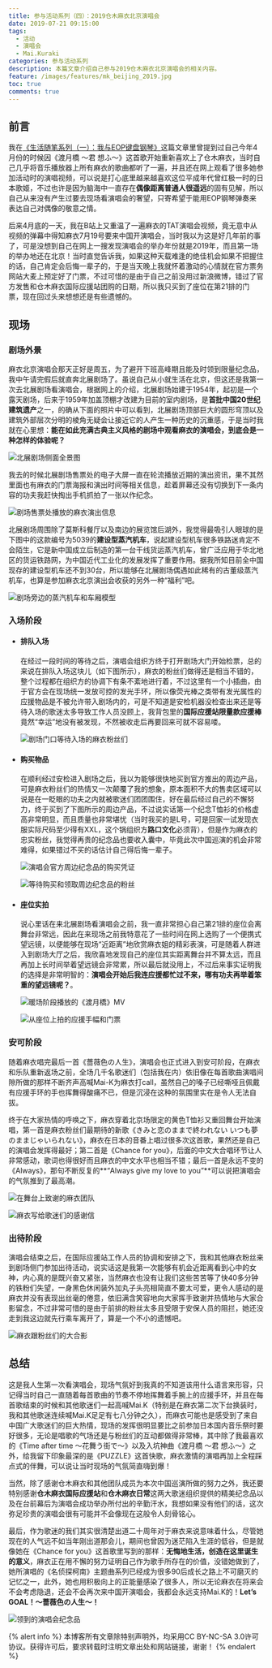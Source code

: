 ```yaml
---
title: 参与活动系列（四）：2019仓木麻衣北京演唱会
date: 2019-07-21 09:15:00
tags:
  - 活动
  - 演唱会
  - Mai.Kuraki
categories: 参与活动系列
description: 本篇文章介绍自己参与2019仓木麻衣北京演唱会的相关内容。
feature: /images/features/mk_beijing_2019.jpg
toc: true
comments: true
---
```


## 前言

我在[《生活随笔系列（一）：我与EOP键盘钢琴》](https://myyerrol.io/zh-cn/2019/12/07/life_essays_1_eop/)这篇文章里曾提到过自己今年4月份的时候因《渡月橋 ～君 想ふ～》这首歌开始重新喜欢上了仓木麻衣，当时自己几乎将音乐播放器上所有麻衣的歌曲都听了一遍，并且还在网上观看了很多她参加活动时的演唱视频，可以说是打心底里越来越喜欢这位平成年代曾红极一时的日本歌姬，不过也许是因为脑海中一直存在**偶像距离普通人很遥远**的固有见解，所以自己从来没有产生过要去现场看演唱会的奢望，只寄希望于能用EOP钢琴弹奏来表达自己对偶像的敬意之情。

后来4月底的一天，我在B站上又重温了一遍麻衣的TAT演唱会视频，竟无意中从视频的弹幕中得知麻衣7月19号要来中国开演唱会，当时我以为这是好几年前的事了，可是没想到自己在网上一搜发现演唱会的举办年份就是2019年，而且第一场的举办地还在北京！<!--more-->当时直觉告诉我，如果这种天载难逢的绝佳机会如果不把握住的话，自己肯定会后悔一辈子的，于是当天晚上我就怀着激动的心情就在官方票务网站大麦上预定好了门票，不过可惜的是由于自己之前没用过新浪微博，错过了官方发售和仓木麻衣国际应援站团购的日期，所以我只买到了座位在第21排的门票，现在回过头来想想还是有些遗憾的。

## 现场

### 剧场外景

麻衣北京演唱会那天正好是周五，为了避开下班高峰期且能及时领到限量纪念品，我中午请完假后就直奔北展剧场了。虽说自己从小就生活在北京，但这还是我第一次去北展剧场看演唱会，根据网上的介绍，北展剧场始建于1954年，起初是一个露天剧场，后来于1959年加盖顶棚才改建为目前的室内剧场，是**首批中国20世纪建筑遗产**之一，的确从下面的照片中可以看到，北展剧场顶部巨大的圆形穹顶以及建筑外部层次分明的棱角无疑会让接近它的人产生一种历史的沉重感，于是当时我就在心里想：**能在如此充满古典主义风格的剧场中观看麻衣的演唱会，到底会是一种怎样的体验呢？**

![北展剧场侧面全景图](http://media.myyerrol.io/images/activities/mk_beijing_2019/exterior/exterior_1.jpg)

我去的时候北展剧场售票处的电子大屏一直在轮流播放近期的演出资讯，果不其然里面也有麻衣的门票海报和演出时间等相关信息，趁着屏幕还没有切换到下一条内容的功夫我赶快掏出手机抓拍了一张以作纪念。

![剧场售票处播放的麻衣演出信息](http://media.myyerrol.io/images/activities/mk_beijing_2019/exterior/exterior_2.jpg)

北展剧场周围除了莫斯科餐厅以及南边的展览馆后湖外，我觉得最吸引人眼球的是下图中的这款编号为5039的**建设型蒸汽机车**，说起建设型机车很多铁路迷肯定不会陌生，它是新中国成立后制造的第一台干线货运蒸汽机车，曾广泛应用于华北地区的货运铁路网，为中国近代工业化的发展发挥了重要作用。据我所知目前全中国现存的建设型机车还不到30台，所以能够在北展剧场偶遇如此稀有的古董级蒸汽机车，也算是参加麻衣北京演出会收获的另外一种“福利”吧。

![剧场旁边的蒸汽机车和车厢模型](http://media.myyerrol.io/images/activities/mk_beijing_2019/exterior/exterior_3.jpg)

### 入场阶段

- #### 排队入场

  在经过一段时间的等待之后，演唱会组织方终于打开剧场大门开始检票，总的来说在排队入场这块儿（如下图所示），麻衣的粉丝们做得还是相当不错的，整个过程都在组织方的协调下有条不紊地进行着，不过这里有一个小插曲，由于官方会在现场统一发放可控的发光手环，所以像荧光棒之类带有发光属性的应援物品是不被允许带入剧场内的，可是不知道是安检机器没检查出来还是等待入场的歌迷太多导致工作人员没顾上，我背包里的**国际应援站限量款应援棒**竟然“幸运”地没有被发现，不然被收走后再要回来可就不容易喽。

  ![剧场门口等待入场的麻衣粉丝们](http://media.myyerrol.io/images/activities/mk_beijing_2019/entrance/entrance_1.jpg)

- #### 购买物品

  在顺利经过安检进入剧场之后，我以为能够很快地买到官方推出的周边产品，可是麻衣粉丝们的热情又一次颠覆了我的想象，原本面积不大的售卖区域可以说是在一眨眼的功夫之内就被歌迷们团团围住，好在最后经过自己的不懈努力，终于买到了下图所示的周边产品，不过说实话第一个纪念T恤衫的价格虚高非常明显，而且质量也非常堪忧（当时我买的是L号，可是回家一试发现衣服实际尺码至少得有XXL，这个锅组织方**路口文化**必须背），但是作为麻衣的忠实粉丝，我觉得再贵的纪念品也要收入囊中，毕竟此次中国巡演的机会非常难得，如果错过不买的话估计自己得后悔一辈子。

  ![演唱会官方周边纪念品的购买凭证](http://media.myyerrol.io/images/activities/mk_beijing_2019/entrance/entrance_2.jpg)

  ![等待购买和领取周边纪念品的粉丝](http://media.myyerrol.io/images/activities/mk_beijing_2019/entrance/entrance_3.jpg)

- #### 座位实拍

  说心里话在来北展剧场看演唱会之前，我一直非常担心自己第21排的座位会离舞台非常远，因此在来现场之前我特意花了一些时间在网上选购了一个便携式望远镜，以便能够在现场“近距离”地欣赏麻衣姐的精彩表演，可是随着人群进入到剧场大厅之后，我欣喜地发现自己的座位其实距离舞台并不算太远，而且再加上长时间举着望远镜会非常累，所以最后就没用上，不过后来事实证明我的选择是非常明智的：**演唱会开始后我连应援都忙过不来，哪有功夫再举着笨重的望远镜呢？**。

  ![暖场阶段播放的《渡月橋》MV](http://media.myyerrol.io/images/activities/mk_beijing_2019/entrance/entrance_4.jpg)

  ![从座位上拍的应援手幅和门票](http://media.myyerrol.io/images/activities/mk_beijing_2019/entrance/entrance_5.jpg)

### 安可阶段

随着麻衣唱完最后一首《薔薇色の人生》，演唱会也正式进入到安可阶段，在麻衣和乐队重新返场之前，全场几千名歌迷们（包括我在内）依旧像在每首歌曲演唱间隙所做的那样不断齐声高喊Mai-K为麻衣打call，虽然自己的嗓子已经嘶哑且佩戴有应援手环的手也挥舞得酸痛不已，但是沉浸在这种的氛围里实在是令人无法自拔。

终于在大家热情的呼唤之下，麻衣穿着北京场限定的黄色T恤衫又重回舞台开始演唱，第一首是麻衣粉丝们最期待的新歌《きみと恋のままで終われない いつも夢のままじゃいられない》，麻衣在日本的音番上唱过很多次这首歌，果然还是自己的演唱会发挥得最好；第二首是《Chance for you》，后面的中文大合唱环节让人非常感动，歌词也得很好而且麻衣的中文水平也相当不错；最后一首是永远不变的《Always》，那句不断反复的**“Always give my love to you”**可以说把演唱会的气氛推到了最高潮。

![在舞台上致谢的麻衣团队](http://media.myyerrol.io/images/activities/mk_beijing_2019/encore/encore_1.jpg)

![麻衣写给歌迷们的感谢信](http://media.myyerrol.io/images/activities/mk_beijing_2019/encore/encore_2.jpg)

### 出待阶段

演唱会结束之后，在国际应援站工作人员的协调和安排之下，我和其他麻衣粉丝来到剧场侧门参加出待活动，说实话这是我第一次能够有机会近距离看到心中的女神，内心真的是既兴奋又紧张，当然麻衣也没有让我们这些苦苦等了快40多分钟的铁粉们失望，一身黑色休闲装外加丸子头亮相简直不要太可爱，更令人感动的是麻衣并没有表现出丝毫的倦意，依旧满含笑容地向大家挥手致谢并热情地与大家合影留念，不过非常可惜的是由于前排的粉丝太多且受限于安保人员的阻拦，她还没走到我这边就先行乘车离开了，算是一个不小的遗憾吧。

![麻衣跟粉丝们的大合影](http://media.myyerrol.io/images/activities/mk_beijing_2019/wait/wait.jpg)

## 总结

这是我人生第一次看演唱会，现场气氛好到我真的不知道该用什么语言来形容，只记得当时自己一直随着每首歌曲的节奏不停地挥舞着手腕上的应援手环，并且在每首歌结束的时候和其他歌迷们一起高喊Mai.K（特别是在麻衣第二次下台换装时，我和其他歌迷连续喊Mai.K足足有七八分钟之久），而麻衣可能也是感受到了来自中国广大歌迷们的巨大热情，现场的发挥很明显要比之前参加日本国内音乐祭时要好很多，无论是唱歌的气场还是与粉丝们的互动都做得非常棒，其中除了我最喜欢的《Time after time ～花舞う街で～》以及入坑神曲《渡月橋 ～君 想ふ～》之外，给我留下印象最深的是《PUZZLE》这首快歌，麻衣激情的演唱再加上全程踩点式的伴舞，可以说让当时现场的气氛简直嗨到爆！

当然，除了感谢仓木麻衣和其他团队成员为本次中国巡演所做的努力之外，我还要特别感谢**仓木麻衣国际应援站**和**仓木麻衣日常**这两大歌迷组织提供的精美纪念品以及在台前幕后为演唱会成功举办所付出的辛勤汗水，我想如果没有他们的话，这次弥足珍贵的演唱会很有可能并不会像现在这般令人刻骨铭心。

最后，作为歌迷的我们其实很清楚出道二十周年对于麻衣来说意味着什么，尽管她现在的人气远不如当年刚出道那会儿，期间也曾因为迷茫陷入生涯的低谷，但是就像她在《Chance for you》这首歌里写到的那样：**无悔地生活，创造在这里诞生的意义**，麻衣正在用不懈的努力证明自己作为歌手所存在的价值，没错她做到了，她所演唱的《名侦探柯南》主题曲系列已经成为很多90后成长之路上不可磨灭的记忆之一，此外，她也用积极向上的正能量感染了很多人，所以无论麻衣在将来会不会考虑隐退，还会不会再次来中国开演唱会，我都会永远支持Mai.K的！**Let’s GOAL！～薔薇色の人生～！**

![领到的演唱会纪念品](http://media.myyerrol.io/images/activities/mk_beijing_2019/summary/summary.jpg)

{% alert info %}
本博客所有文章除特别声明外，均采用CC BY-NC-SA 3.0许可协议。获得许可后，要求转载时注明文章出处和网站链接，谢谢！
{% endalert %}
